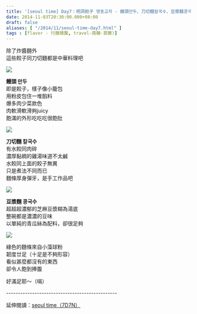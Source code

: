 ```yaml
---
title: '[seoul time] Day7：明洞餃子 명동교자 - 饅頭만두、刀切麵칼국수、豆漿麵콩국수'
date: 2014-11-03T20:30:00.000+08:00
draft: false
aliases: [ "/2014/11/seoul-time-day7.html" ]
tags : [flavor - 行膳積腹, travel-南韓-首爾)]
---
```


除了炸醬麵外  
這些餃子同刀切麵都是中華料理吧  

![](/images/seoul7b.jpg)

**饅頭 만두**  
即是餃子，樣子像小籠包  
用粉皮包住一堆餡料  
爆多肉少菜款色  
肉軟滑軟滑夠juicy  
飽滿的外形吃吃吃很飽肚  

![](/images/seoul7b1.jpg)

**刀切麵 칼국수**  
有水餃同肉碎  
濃厚黏稠的雞湯味道不太鹹  
水餃同上面的餃子無異  
只是煮法不同而已  
麵條厚身彈牙，是手工作品吧  

![](/images/seoul7b2.jpg)

**豆漿麵 콩국수**  
超超超濃郁的芝麻豆漿糊為湯底  
整碗都是濃濃的豆味  
以單純的青瓜絲為配料，卻很足夠  

![](/images/seoul7b3.jpg)

綠色的麵條來自小藻球粉  
韌度廿足（十足是不夠形容）  
看似甚麼都沒有的東西  
卻令人飽到捧腹  
  
好滿足耶～（嗝）  
  
\-----------------------------------------------  
  
延伸閱讀：[seoul time（7D7N）](https://hidie.net/seoul7d7n/)
